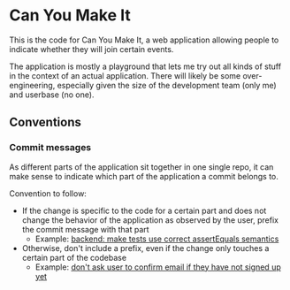# Can You Make It

This is the code for Can You Make It, a web application allowing people to indicate whether they will join certain events.

The application is mostly a playground that lets me try out all kinds of stuff in the context of an actual application. There will likely be some over-engineering, especially given the size of the development team (only me) and userbase (no one).

## Conventions

### Commit messages

As different parts of the application sit together in one single repo, it can make sense to indicate which part of the application a commit belongs to.

Convention to follow:
- If the change is specific to the code for a certain part and does not change the behavior of the application as observed by the user, prefix the commit message with that part
    - Example: [backend: make tests use correct assertEquals semantics](https://github.com/mistermicheels/cymi/commit/a030614aa1d5ed9eeed6fb9b32b298f6d117d58f)
- Otherwise, don't include a prefix, even if the change only touches a certain part of the codebase
    - Example: [don't ask user to confirm email if they have not signed up yet](https://github.com/mistermicheels/cymi/commit/2ec2962cb84a6190ae2bb2af2fafd5ed64e57021)